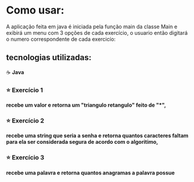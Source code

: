 # Como usar:
<p>A aplicação feita em java é iniciada pela função main da classe Main e exibirá um menu com 3 opções de cada exercício, o usuario então digitará o numero correspondente de cada exercicío:</p>
<h2>tecnologias utilizadas: </h2>
<p>☕ <b>Java<b></p>

<h3>⭐ Exercício 1</h3>
<p>
recebe um valor e retorna um "triangulo retangulo" feito de "*",
</p>
<h3> ⭐ Exercício 2</h3>
<p>
recebe uma string que seria a senha e retorna quantos caracteres faltam para ela ser considerada segura de acordo com o algoritimo,
</p>
<h3>⭐ Exercício 3</h3>
<p>
recebe uma palavra e retorna quantos anagramas a palavra possue
</p>